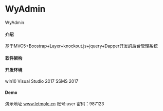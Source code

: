 # WyAdmin
WyAdmin

#### 介绍
基于MVC5+Boostrap+Layer+knockout.js+jquery+Dapper开发的后台管理系统

#### 软件架构



#### 开发环境
win10
Visual Studio 2017
SSMS 2017


#### Demo

演示地址 www.letmole.cn  账号:user 密码：987123





